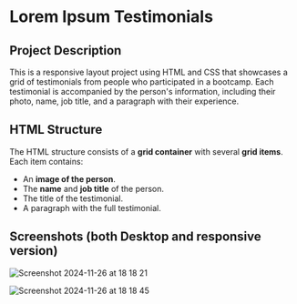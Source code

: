 # Lorem Ipsum Testimonials

## Project Description

This is a responsive layout project using HTML and CSS that showcases a grid of testimonials from people who participated in a bootcamp. Each testimonial is accompanied by the person's information, including their photo, name, job title, and a paragraph with their experience.

## HTML Structure

The HTML structure consists of a **grid container** with several **grid items**. Each item contains:

- An **image of the person**.
- The **name** and **job title** of the person.
- The title of the testimonial.
- A paragraph with the full testimonial.

## Screenshots (both Desktop and responsive version)

![Screenshot 2024-11-26 at 18 18 21](https://github.com/user-attachments/assets/6c8f919d-d3f3-43eb-b70a-0db2066c2365)

![Screenshot 2024-11-26 at 18 18 45](https://github.com/user-attachments/assets/0680df2d-7cbb-4be3-aab0-8e2a5a525907)
